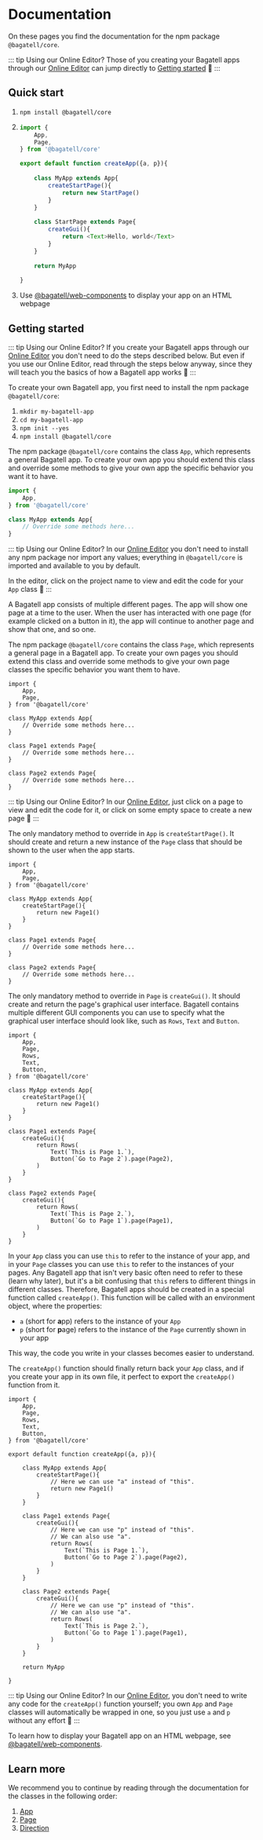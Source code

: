 # Documentation
On these pages you find the documentation for the npm package `@bagatell/core`.

::: tip Using our Online Editor?
Those of you creating your Bagatell apps through our [Online Editor](/editor/) can jump directly to [Getting started](#getting-started) 🙂
:::

## Quick start
1. `npm install @bagatell/core`
2. 
	```js
	import {
		App,
		Page,
	} from '@bagatell/core'
	
	export default function createApp({a, p}){
		
		class MyApp extends App{
			createStartPage(){
				return new StartPage()
			}
		}
		
		class StartPage extends Page{
			createGui(){
				return <Text>Hello, world</Text>
			}
		}
		
		return MyApp
		
	}
	```
3. Use [@bagatell/web-components](/web-components/) to display your app on an HTML webpage

## Getting started
::: tip Using our Online Editor?
If you create your Bagatell apps through our [Online Editor](/editor/) you don't need to do the steps described below. But even if you use our Online Editor, read through the steps below anyway, since they will teach you the basics of how a Bagatell app works 🙂
:::

To create your own Bagatell app, you first need to install the npm package `@bagatell/core`:

1. `mkdir my-bagatell-app`
2. `cd my-bagatell-app`
3. `npm init --yes`
4. `npm install @bagatell/core`

The npm package `@bagatell/core` contains the class `App`, which represents a general Bagatell app. To create your own app you should extend this class and override some methods to give your own app the specific behavior you want it to have.

```js
import {
	App,
} from '@bagatell/core'

class MyApp extends App{
	// Override some methods here...
}
```

::: tip Using our Online Editor?
In our [Online Editor](/editor/) you don't need to install any npm package nor import any values; everything in `@bagatell/core` is imported and available to you by default.

In the editor, click on the project name to view and edit the code for your `App` class 🙂
:::

A Bagatell app consists of multiple different pages. The app will show one page at a time to the user. When the user has interacted with one page (for example clicked on a button in it), the app will continue to another page and show that one, and so one.

The npm package `@bagatell/core` contains the class `Page`, which represents a general page in a Bagatell app. To create your own pages you should extend this class and override some methods to give your own page classes the specific behavior you want them to have.

```js{3,10-12,14-16}
import {
	App,
	Page,
} from '@bagatell/core'

class MyApp extends App{
	// Override some methods here...
}

class Page1 extends Page{
	// Override some methods here...
}

class Page2 extends Page{
	// Override some methods here...
}
```

::: tip Using our Online Editor?
In our [Online Editor](/editor/), just click on a page to view and edit the code for it, or click on some empty space to create a new page 🙂
:::

The only mandatory method to override in `App` is `createStartPage()`. It should create and return a new instance of the `Page` class that should be shown to the user when the app starts.

```js{7-9}
import {
	App,
	Page,
} from '@bagatell/core'

class MyApp extends App{
	createStartPage(){
		return new Page1()
	}
}

class Page1 extends Page{
	// Override some methods here...
}

class Page2 extends Page{
	// Override some methods here...
}
```

The only mandatory method to override in `Page` is `createGui()`. It should create and return the page's graphical user interface. Bagatell contains multiple different GUI components you can use to specify what the graphical user interface should look like, such as `Rows`, `Text` and `Button`.

```js{4-6,16-21,25-30}
import {
	App,
	Page,
	Rows,
	Text,
	Button,
} from '@bagatell/core'

class MyApp extends App{
	createStartPage(){
		return new Page1()
	}
}

class Page1 extends Page{
	createGui(){
		return Rows(
			Text(`This is Page 1.`),
			Button(`Go to Page 2`).page(Page2),
		)
	}
}

class Page2 extends Page{
	createGui(){
		return Rows(
			Text(`This is Page 2.`),
			Button(`Go to Page 1`).page(Page1),
		)
	}
}
```



In your `App` class you can use `this` to refer to the instance of your app, and in your `Page` classes you can use `this` to refer to the instances of your pages. Any Bagatell app that isn't very basic often need to refer to these (learn why later), but it's a bit confusing that `this` refers to different things in different classes. Therefore, Bagatell apps should be created in a special function called `createApp()`. This function will be called with an environment object, where the properties:

* `a` (short for **a**pp) refers to the instance of your `App`
* `p` (short for **p**age) refers to the instance of the `Page` currently shown in your app

This way, the code you write in your classes becomes easier to understand.

The `createApp()` function should finally return back your `App` class, and if you create your app in its own file, it perfect to export the `createApp()` function from it.

```js{9,13,20-21,31-32,40,42}
import {
	App,
	Page,
	Rows,
	Text,
	Button,
} from '@bagatell/core'

export default function createApp({a, p}){
	
	class MyApp extends App{
		createStartPage(){
			// Here we can use "a" instead of "this".
			return new Page1()
		}
	}
	
	class Page1 extends Page{
		createGui(){
			// Here we can use "p" instead of "this".
			// We can also use "a".
			return Rows(
				Text(`This is Page 1.`),
				Button(`Go to Page 2`).page(Page2),
			)
		}
	}
	
	class Page2 extends Page{
		createGui(){
			// Here we can use "p" instead of "this".
			// We can also use "a".
			return Rows(
				Text(`This is Page 2.`),
				Button(`Go to Page 1`).page(Page1),
			)
		}
	}
	
	return MyApp
	
}
```

::: tip Using our Online Editor?
In our [Online Editor](/editor/), you don't need to write any code for the `createApp()` function yourself; you own `App` and `Page` classes will automatically be wrapped in one, so you just use `a` and `p` without any effort 🙂
:::

To learn how to display your Bagatell app on an HTML webpage, see [@bagatell/web-components](/web-components/).

## Learn more
We recommend you to continue by reading through the documentation for the classes in the following order:

1. [App](classes/app/)
2. [Page](classes/page/)
3. [Direction](classes/direction/)
